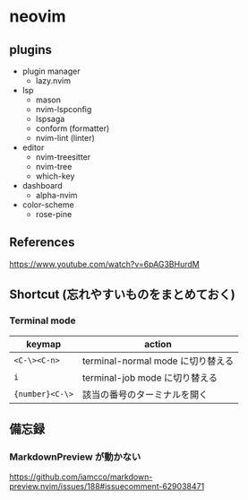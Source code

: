 # neovim

## plugins

- plugin manager
  - lazy.nvim
- lsp
  - mason
  - nvim-lspconfig
  - lspsaga
  - conform (formatter)
  - nvim-lint (linter)
- editor
  - nvim-treesitter
  - nvim-tree
  - which-key
- dashboard
  - alpha-nvim
- color-scheme
  - rose-pine

## References

https://www.youtube.com/watch?v=6pAG3BHurdM

## Shortcut (忘れやすいものをまとめておく)

### Terminal mode

| keymap | action |
| ---- | ---- |
| `<C-\><C-n>` | terminal-normal mode に切り替える |
| `i` | terminal-job mode に切り替える |
| `{number}<C-\>` | 該当の番号のターミナルを開く |

## 備忘録

### MarkdownPreview が動かない

https://github.com/iamcco/markdown-preview.nvim/issues/188#issuecomment-629038471

